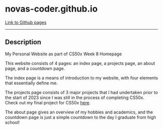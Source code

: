 # novas-coder.github.io

[Link to Github pages](https://novas-coder.github.io)

---

## Description

My Personal Website as part of CS50x Week 8 Homepage

This website consists of 4 pages: an index page, a projects page, an about page, and a countdown page.

The index page is a means of introduction to my website, with four elements that essentially define me.

The projects page consists of 3 major projects that I had undertaken prior to the start of 2023 since I was still in the process of completing CS50x. Check out my final project for CS50x [here](https://github.com/novas-coder/TaskTastic).

The about page gives an overview of my hobbies and academics, and the countdown page is just a simple countdown to the day I graduate from high school!
